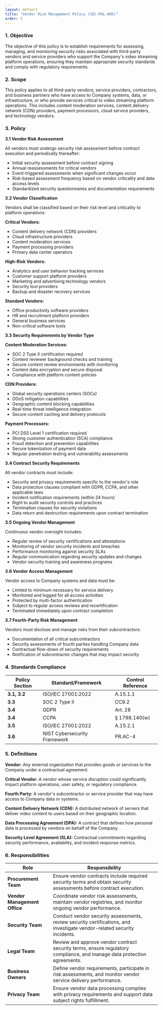 ```yaml
---
layout: default
title: "Vendor Risk Management Policy (SEC-POL-005)"
order: 5
---
```


### 1. Objective

The objective of this policy is to establish requirements for assessing, managing, and monitoring security risks associated with third-party vendors and service providers who support the Company's video streaming platform operations, ensuring they maintain appropriate security standards and comply with regulatory requirements.

### 2. Scope

This policy applies to all third-party vendors, service providers, contractors, and business partners who have access to Company systems, data, or infrastructure, or who provide services critical to video streaming platform operations. This includes content moderation services, content delivery network (CDN) providers, payment processors, cloud service providers, and technology vendors.

### 3. Policy

**3.1 Vendor Risk Assessment**

All vendors must undergo security risk assessment before contract execution and periodically thereafter:
- Initial security assessment before contract signing
- Annual reassessments for critical vendors
- Event-triggered assessments when significant changes occur
- Risk-based assessment frequency based on vendor criticality and data access levels
- Standardized security questionnaires and documentation requirements

**3.2 Vendor Classification**

Vendors shall be classified based on their risk level and criticality to platform operations:

**Critical Vendors:**
- Content delivery network (CDN) providers
- Cloud infrastructure providers
- Content moderation services
- Payment processing providers
- Primary data center operators

**High-Risk Vendors:**
- Analytics and user behavior tracking services
- Customer support platform providers
- Marketing and advertising technology vendors
- Security tool providers
- Backup and disaster recovery services

**Standard Vendors:**
- Office productivity software providers
- HR and recruitment platform providers
- General business services
- Non-critical software tools

**3.3 Security Requirements by Vendor Type**

**Content Moderation Services:**
- SOC 2 Type II certification required
- Content reviewer background checks and training
- Secure content review environments with monitoring
- Content data encryption and secure disposal
- Compliance with platform content policies

**CDN Providers:**
- Global security operations centers (SOCs)
- DDoS mitigation capabilities
- Geographic content blocking capabilities
- Real-time threat intelligence integration
- Secure content caching and delivery protocols

**Payment Processors:**
- PCI DSS Level 1 certification required
- Strong customer authentication (SCA) compliance
- Fraud detection and prevention capabilities
- Secure tokenization of payment data
- Regular penetration testing and vulnerability assessments

**3.4 Contract Security Requirements**

All vendor contracts must include:
- Security and privacy requirements specific to the vendor's role
- Data protection clauses compliant with GDPR, CCPA, and other applicable laws
- Incident notification requirements (within 24 hours)
- Right to audit security controls and practices
- Termination clauses for security violations
- Data return and destruction requirements upon contract termination

**3.5 Ongoing Vendor Management**

Continuous vendor oversight includes:
- Regular review of security certifications and attestations
- Monitoring of vendor security incidents and breaches
- Performance monitoring against security SLAs
- Regular communication regarding security updates and changes
- Vendor security training and awareness programs

**3.6 Vendor Access Management**

Vendor access to Company systems and data must be:
- Limited to minimum necessary for service delivery
- Monitored and logged for all access activities
- Protected by multi-factor authentication
- Subject to regular access reviews and recertification
- Terminated immediately upon contract completion

**3.7 Fourth-Party Risk Management**

Vendors must disclose and manage risks from their subcontractors:
- Documentation of all critical subcontractors
- Security assessments of fourth parties handling Company data
- Contractual flow-down of security requirements
- Notification of subcontractor changes that may impact security

### 4. Standards Compliance

| **Policy Section** | **Standard/Framework** | **Control Reference** |
| --- | --- | --- |
| **3.1, 3.2** | ISO/IEC 27001:2022 | A.15.1.1 |
| **3.3** | SOC 2 Type II | CC9.2 |
| **3.4** | GDPR | Art. 28 |
| **3.4** | CCPA | § 1798.140(w) |
| **3.5** | ISO/IEC 27001:2022 | A.15.2.1 |
| **3.6** | NIST Cybersecurity Framework | PR.AC-4 |

### 5. Definitions

**Vendor:** Any external organization that provides goods or services to the Company under a contractual agreement.

**Critical Vendor:** A vendor whose service disruption could significantly impact platform operations, user safety, or regulatory compliance.

**Fourth Party:** A vendor's subcontractor or service provider that may have access to Company data or systems.

**Content Delivery Network (CDN):** A distributed network of servers that deliver video content to users based on their geographic location.

**Data Processing Agreement (DPA):** A contract that defines how personal data is processed by vendors on behalf of the Company.

**Security Level Agreement (SLA):** Contractual commitments regarding security performance, availability, and incident response metrics.

### 6. Responsibilities

| Role | Responsibility |
| --- | --- |
| **Procurement Team** | Ensure vendor contracts include required security terms and obtain security assessments before contract execution. |
| **Vendor Management Office** | Coordinate vendor risk assessments, maintain vendor registries, and monitor ongoing vendor performance. |
| **Security Team** | Conduct vendor security assessments, review security certifications, and investigate vendor-related security incidents. |
| **Legal Team** | Review and approve vendor contract security terms, ensure regulatory compliance, and manage data protection agreements. |
| **Business Owners** | Define vendor requirements, participate in risk assessments, and monitor vendor service delivery performance. |
| **Privacy Team** | Ensure vendor data processing complies with privacy requirements and support data subject rights fulfillment. |
